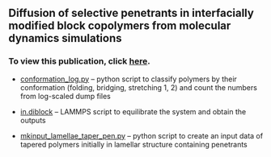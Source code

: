 ## Diffusion of selective penetrants in interfacially modified block copolymers from molecular dynamics simulations
### To view this publication, click [here](https://pubs.acs.org/doi/abs/10.1021/acsmacrolett.7b00023). 

- [conformation_log.py](https://github.com/hall-polymers/published-work/blob/master/2017-seo2017diffusion/conformation_log.py) – python script to classify polymers by their conformation (folding, bridging, stretching 1, 2) and count the numbers from log-scaled dump files

- [in.diblock](https://github.com/hall-polymers/published-work/blob/master/2017-seo2017diffusion/in.diblock) – LAMMPS script to equilibrate the system and obtain the outputs

- [mkinput_lamellae_taper_pen.py](https://github.com/hall-polymers/published-work/blob/master/2017-seo2017diffusion/mkinput_lamellae_taper_pen.py) – python script to create an input data of tapered polymers initially in lamellar structure containing penetrants